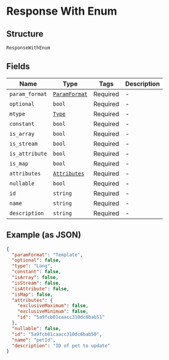 
# Response With Enum

## Structure

`ResponseWithEnum`

## Fields

| Name | Type | Tags | Description |
|  --- | --- | --- | --- |
| `param_format` | [`ParamFormat`](/doc/models/param-format.md) | Required | - |
| `optional` | `bool` | Required | - |
| `mtype` | [`Type`](/doc/models/type.md) | Required | - |
| `constant` | `bool` | Required | - |
| `is_array` | `bool` | Required | - |
| `is_stream` | `bool` | Required | - |
| `is_attribute` | `bool` | Required | - |
| `is_map` | `bool` | Required | - |
| `attributes` | [`Attributes`](/doc/models/attributes.md) | Required | - |
| `nullable` | `bool` | Required | - |
| `id` | `string` | Required | - |
| `name` | `string` | Required | - |
| `description` | `string` | Required | - |

## Example (as JSON)

```json
{
  "paramFormat": "Template",
  "optional": false,
  "type": "Long",
  "constant": false,
  "isArray": false,
  "isStream": false,
  "isAttribute": false,
  "isMap": false,
  "attributes": {
    "exclusiveMaximum": false,
    "exclusiveMinimum": false,
    "id": "5a9fcb01caacc310dc6bab51"
  },
  "nullable": false,
  "id": "5a9fcb01caacc310dc6bab50",
  "name": "petId",
  "description": "ID of pet to update"
}
```

